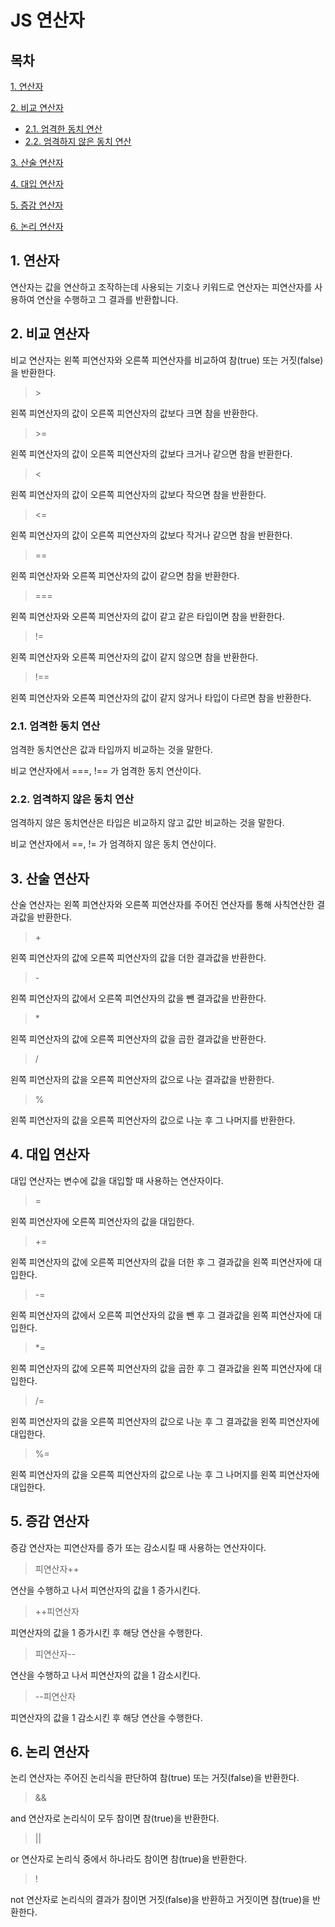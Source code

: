 # JS 연산자

## 목차

[1. 연산자](#1-연산자)

[2. 비교 연산자](#2-비교-연산자)
- [2.1. 엄격한 동치 연산](#21-엄격한-동치-연산)
- [2.2. 엄격하지 않은 동치 연산](#22-엄격하지-않은-동치-연산)

[3. 산술 연산자](#3-산술-연산자)

[4. 대입 연산자](#4-대입-연산자)

[5. 증감 연산자](#5-증감-연산자)

[6. 논리 연산자](#6-논리-연산자)

## 1. 연산자

연산자는 값을 연산하고 조작하는데 사용되는 기호나 키워드로 연산자는 피연산자를 사용하여 연산을 수행하고 그 결과를 반환합니다.

## 2. 비교 연산자

비교 연산자는 왼쪽 피연산자와 오른쪽 피연산자를 비교하여 참(true) 또는 거짓(false)을 반환한다.

> $\gt$

왼쪽 피연산자의 값이 오른쪽 피연산자의 값보다 크면 참을 반환한다.

> $\gt$=

왼쪽 피연산자의 값이 오른쪽 피연산자의 값보다 크거나 같으면 참을 반환한다.

> $\lt$

왼쪽 피연산자의 값이 오른쪽 피연산자의 값보다 작으면 참을 반환한다.

> $\lt$=

왼쪽 피연산자의 값이 오른쪽 피연산자의 값보다 작거나 같으면 참을 반환한다.

> ==

왼쪽 피연산자와 오른쪽 피연산자의 값이 같으면 참을 반환한다.

> ===

왼쪽 피연산자와 오른쪽 피연산자의 값이 같고 같은 타입이면 참을 반환한다.

> !=

왼쪽 피연산자와 오른쪽 피연산자의 값이 같지 않으면 참을 반환한다.

> !==

왼쪽 피연산자와 오른쪽 피연산자의 값이 같지 않거나 타입이 다르면 참을 반환한다.

### 2.1. 엄격한 동치 연산

엄격한 동치연산은 값과 타입까지 비교하는 것을 말한다.

비교 연산자에서 ===, !== 가 엄격한 동치 연산이다.

### 2.2. 엄격하지 않은 동치 연산

엄격하지 않은 동치연산은 타입은 비교하지 않고 값만 비교하는 것을 말한다.

비교 연산자에서 ==, != 가 엄격하지 않은 동치 연산이다.

## 3. 산술 연산자

산술 연산자는 왼쪽 피연산자와 오른쪽 피연산자를 주어진 연산자를 통해 사칙연산한 결과값을 반환한다.

> \+

왼쪽 피연산자의 값에 오른쪽 피연산자의 값을 더한 결과값을 반환한다.

> \-

왼쪽 피연산자의 값에서 오른쪽 피연산자의 값을 뺀 결과값을 반환한다.

> \*

왼쪽 피연산자의 값에 오른쪽 피연산자의 값을 곱한 결과값을 반환한다.

> \/

왼쪽 피연산자의 값을 오른쪽 피연산자의 값으로 나눈 결과값을 반환한다.

> \%

왼쪽 피연산자의 값을 오른쪽 피연산자의 값으로 나눈 후 그 나머지를 반환한다.

## 4. 대입 연산자

대입 연산자는 변수에 값을 대입할 때 사용하는 연산자이다.

> =

왼쪽 피연산자에 오른쪽 피연산자의 값을 대입한다.

> +=

왼쪽 피연산자의 값에 오른쪽 피연산자의 값을 더한 후 그 결과값을 왼쪽 피연산자에 대입한다.

> -=

왼쪽 피연산자의 값에서 오른쪽 피연산자의 값을 뺀 후 그 결과값을 왼쪽 피연산자에 대입한다.

> *=

왼쪽 피연산자의 값에 오른쪽 피연산자의 값을 곱한 후 그 결과값을 왼쪽 피연산자에 대입한다.

> /=

왼쪽 피연산자의 값을 오른쪽 피연산자의 값으로 나눈 후 그 결과값을 왼쪽 피연산자에 대입한다.

> %=

왼쪽 피연산자의 값을 오른쪽 피연산자의 값으로 나눈 후 그 나머지를 왼쪽 피연산자에 대입한다.

## 5. 증감 연산자

증감 연산자는 피연산자를 증가 또는 감소시킬 때 사용하는 연산자이다.

> 피연산자++

연산을 수행하고 나서 피연산자의 값을 1 증가시킨다.

> ++피연산자

피연산자의 값을 1 증가시킨 후 해당 연산을 수행한다.

> 피연산자--

연산을 수행하고 나서 피연산자의 값을 1 감소시킨다.

> --피연산자

피연산자의 값을 1 감소시킨 후 해당 연산을 수행한다.

## 6. 논리 연산자

논리 연산자는 주어진 논리식을 판단하여 참(true) 또는 거짓(false)을 반환한다.

> &&

and 연산자로 논리식이 모두 참이면 참(true)을 반환한다.

> ||

or 연산자로 논리식 중에서 하나라도 참이면 참(true)을 반환한다.

> !

not 연산자로 논리식의 결과가 참이면 거짓(false)을 반환하고 거짓이면 참(true)을 반환한다.